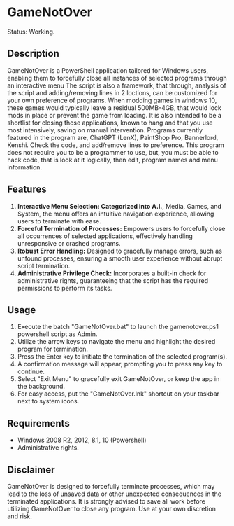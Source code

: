 # GameNotOver
Status: Working.

## Description

GameNotOver is a PowerShell application tailored for Windows users, enabling them to forcefully close all instances of selected programs through an interactive menu
The script is also a framework, that through, analysis of the script and adding/removing lines in 2 loctions, can be customized for your own preference of programs. 
When modding games in windows 10, these games would typically leave a residual 500MB-4GB, that would lock mods in place or prevent the game from loading.
It is also intended to be a shortlist for closing those applications, known to hang and that you use most intensively, saving on manual intervention.
Programs currently featured in the program are, ChatGPT (LenX), PaintShop Pro, Bannerlord, Kenshi. Check the code, and add/remove lines to preference. 
This program does not require you to be a programmer to use, but, you must be able to hack code, that is look at it logically, then edit, program names and menu information.

## Features

1. **Interactive Menu Selection: Categorized into A.I.**, Media, Games, and System, the menu offers an intuitive navigation experience, allowing users to terminate with ease.
2. **Forceful Termination of Processes:** Empowers users to forcefully close all occurrences of selected applications, effectively handling unresponsive or crashed programs.
3. **Robust Error Handling:** Designed to gracefully manage errors, such as unfound processes, ensuring a smooth user experience without abrupt script termination.
4. **Administrative Privilege Check:** Incorporates a built-in check for administrative rights, guaranteeing that the script has the required permissions to perform its tasks.

## Usage

1. Execute the batch "GameNotOver.bat" to launch the gamenotover.ps1 powershell script as Admin.
2. Utilize the arrow keys to navigate the menu and highlight the desired program for termination.
3. Press the Enter key to initiate the termination of the selected program(s).
4. A confirmation message will appear, prompting you to press any key to continue.
5. Select "Exit Menu" to gracefully exit GameNotOver, or keep the app in the background.
6. For easy access, put the "GameNotOver.lnk" shortcut on your taskbar next to system icons.
   
## Requirements

- Windows 2008 R2, 2012, 8.1, 10 (Powershell)
- Administrative rights.

## Disclaimer

GameNotOver is designed to forcefully terminate processes, which may lead to the loss of unsaved data or other unexpected consequences in the terminated applications. 
It is strongly advised to save all work before utilizing GameNotOver to close any program. Use at your own discretion and risk.
